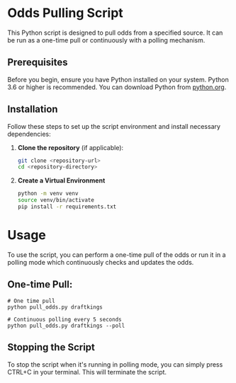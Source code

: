 # Odds Pulling Script

This Python script is designed to pull odds from a specified source. It can be run as a one-time pull or continuously with a polling mechanism.

## Prerequisites

Before you begin, ensure you have Python installed on your system. Python 3.6 or higher is recommended. You can download Python from [python.org](https://www.python.org/downloads/).

## Installation

Follow these steps to set up the script environment and install necessary dependencies:

1. **Clone the repository** (if applicable):
   ```bash
   git clone <repository-url>
   cd <repository-directory>

2. **Create a Virtual Environment**
   ```bash
   python -m venv venv
   source venv/bin/activate
   pip install -r requirements.txt
   ```

# Usage
To use the script, you can perform a one-time pull of the odds or run it in a polling mode which continuously checks and updates the odds.

## One-time Pull:
```
# One time pull
python pull_odds.py draftkings

# Continuous polling every 5 seconds
python pull_odds.py draftkings --poll
```

## Stopping the Script
To stop the script when it's running in polling mode, you can simply press CTRL+C in your terminal. This will terminate the script.